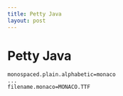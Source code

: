 ```yaml
---
title: Petty Java
layout: post
---
```


Petty Java
============

```
monospaced.plain.alphabetic=monaco
...
filename.monaco=MONACO.TTF
```
